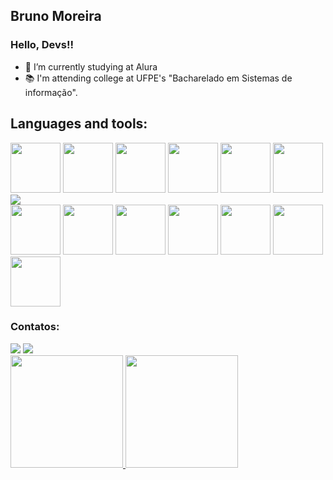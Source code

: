 ## Bruno Moreira
### Hello, Devs!!


- 🌱 I’m currently studying at Alura
- 📚 I'm attending college at UFPE's "Bacharelado em Sistemas de informação".

## Languages and tools:

            
<img src="https://cdn.jsdelivr.net/gh/devicons/devicon/icons/css3/css3-plain-wordmark.svg" width="80" height="80"/>           <img src="https://cdn.jsdelivr.net/gh/devicons/devicon/icons/html5/html5-plain-wordmark.svg" width="80" height="80"/>              <img src="https://cdn.jsdelivr.net/gh/devicons/devicon/icons/javascript/javascript-original.svg" width="80" height="80"/>          <img src="https://cdn.jsdelivr.net/gh/devicons/devicon/icons/react/react-original-wordmark.svg" width="80" height="80"/>           <img src="https://cdn.jsdelivr.net/gh/devicons/devicon/icons/typescript/typescript-plain.svg" width="80" height="80" />            <img src="https://cdn.jsdelivr.net/gh/devicons/devicon/icons/jquery/jquery-plain-wordmark.svg" width="80" height="80" />           <img src="https://cdn.jsdelivr.net/gh/devicons/devicon/icons/tailwindcss/tailwindcss-original-wordmark.svg" />       
<img src="https://cdn.jsdelivr.net/gh/devicons/devicon/icons/nextjs/nextjs-original-wordmark.svg"  width="80" height="80"/>   <img src="https://cdn.jsdelivr.net/gh/devicons/devicon/icons/vuejs/vuejs-original-wordmark.svg" width="80" height="80" />          <img src="https://cdn.jsdelivr.net/gh/devicons/devicon/icons/git/git-original.svg" width="80" height="80" />                       <img src="https://cdn.jsdelivr.net/gh/devicons/devicon/icons/eslint/eslint-original-wordmark.svg" width="80" height="80"  />       <img src="https://cdn.jsdelivr.net/gh/devicons/devicon/icons/bootstrap/bootstrap-plain-wordmark.svg" width="80" height="80" />     <img src="https://cdn.jsdelivr.net/gh/devicons/devicon/icons/python/python-original-wordmark.svg" width="80" height="80" />        <img src="https://cdn.jsdelivr.net/gh/devicons/devicon/icons/sass/sass-original.svg" width="80" height="80" />
          
            

            
 ### Contatos:

<div>
  <a href = "mailto:brunom764@gmail.com"><img src="https://img.shields.io/badge/Gmail-D14836?style=for-the-badge&logo=gmail&logoColor=white" target="_blank"></a>      
  <a href="https://www.linkedin.com/in/bruno-miguel-a08022239/" target="_blank"><img src="https://img.shields.io/badge/-LinkedIn-%230077B5?style=for-the-badge&logo=linkedin&logoColor=white" target="_blank"></a>   
</div>
          
<div>
<a href="https://github.com/seu-usuário-aqui">
<img height="180em" src="https://github-readme-stats.vercel.app/api/top-langs/?username=brunom764&layout=compact&langs_count=7&theme=dracula"/>
<img height="180em" src="https://github-readme-stats.vercel.app/api?username=brunom764&show_icons=true&theme=dracula&include_all_commits=true&count_private=true"/>
</div>
